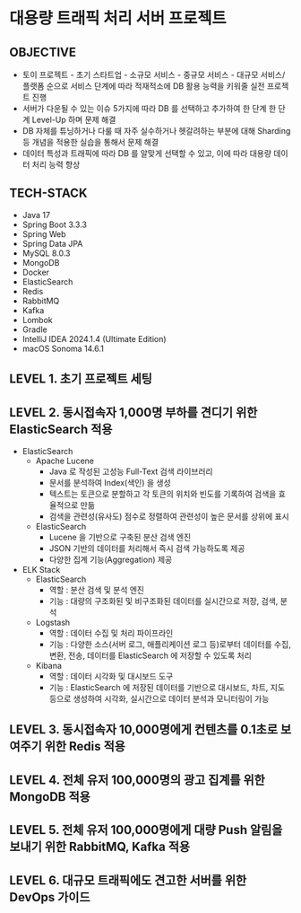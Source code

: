 # 대용량 트래픽 처리 서버 프로젝트

## OBJECTIVE
- 토이 프로젝트 - 초기 스타트업 - 소규모 서비스 - 중규모 서비스 - 대규모 서비스/플랫폼 순으로 서비스 단계에 따라 적재적소에 DB 활용 능력을 키워줄 실전 프로젝트 진행
- 서버가 다운될 수 있는 이슈 5가지에 따라 DB 를 선택하고 추가하여 한 단계 한 단계 Level-Up 하며 문제 해결
- DB 자체를 튜닝하거나 다룰 때 자주 실수하거나 헷갈려하는 부분에 대해 Sharding 등 개념을 적용한 실습을 통해서 문제 해결
- 데이터 특성과 트래픽에 따라 DB 를 알맞게 선택할 수 있고, 이에 따라 대용량 데이터 처리 능력 향상

## TECH-STACK
- Java 17
- Spring Boot 3.3.3
- Spring Web
- Spring Data JPA
- MySQL 8.0.3
- MongoDB
- Docker
- ElasticSearch
- Redis
- RabbitMQ
- Kafka
- Lombok
- Gradle
- IntelliJ IDEA 2024.1.4 (Ultimate Edition)
- macOS Sonoma 14.6.1

## LEVEL 1. 초기 프로젝트 세팅

## LEVEL 2. 동시접속자 1,000명 부하를 견디기 위한 ElasticSearch 적용
- ElasticSearch
  - Apache Lucene
    - Java 로 작성된 고성능 Full-Text 검색 라이브러리
    - 문서를 분석하여 Index(색인) 을 생성
    - 텍스트는 토큰으로 분할하고 각 토큰의 위치와 빈도를 기록하여 검색을 효율적으로 만듦
    - 검색을 관련성(유사도) 점수로 정렬하여 관련성이 높은 문서를 상위에 표시
  - ElasticSearch
    - Lucene 을 기반으로 구축된 분산 검색 엔진
    - JSON 기반의 데이터를 처리해서 즉시 검색 가능하도록 제공
    - 다양한 집계 기능(Aggregation) 제공
- ELK Stack
  - ElasticSearch
    - 역할 : 분산 검색 및 분석 엔진
    - 기능 : 대량의 구조화된 및 비구조화된 데이터를 실시간으로 저장, 검색, 분석
  - Logstash
    - 역할 : 데이터 수집 및 처리 파이프라인
    - 기능 : 다양한 소스(서버 로그, 애플리케이션 로그 등)로부터 데이터를 수집, 변환, 전송, 데이터를 ElasticSearch 에 저장할 수 있도록 처리
  - Kibana
    - 역할 : 데이터 시각화 및 대시보드 도구
    - 기능 : ElasticSearch 에 저장된 데이터를 기반으로 대시보드, 차트, 지도 등으로 생성하여 시각화, 실시간으로 데이터 분석과 모니터링이 가능

## LEVEL 3. 동시접속자 10,000명에게 컨텐츠를 0.1초로 보여주기 위한 Redis 적용

## LEVEL 4. 전체 유저 100,000명의 광고 집계를 위한 MongoDB 적용

## LEVEL 5. 전체 유저 100,000명에게 대량 Push 알림을 보내기 위한 RabbitMQ, Kafka 적용

## LEVEL 6. 대규모 트래픽에도 견고한 서버를 위한 DevOps 가이드